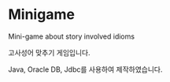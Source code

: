 # Minigame
Mini-game about story involved idioms

고사성어 맞추기 게임입니다.

Java, Oracle DB, Jdbc를 사용하여 제작하였습니다.

   
 
 
  
 
 
